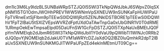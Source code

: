 dm1lc3M6Ly9ldzBLSUNBaWRpSTZJQ0l5SWl3TkNpQWdJbkJ6SWpvZ0lqSXpNM1l5TG1OdmJWOHhPREV1WW5WNmVpSXNEUW9nSUNKaFpHUWlPaUFpTVRneExtSjFlbm9pTEEwS0lDQWljRzl5ZENJNklDSTBORE1pTEEwS0lDQWlhV1FpT2lBaU5tSXlZVEpsWVRZdFptUXdOaTAwTnpGa0xUbGlNR1V0T0dRME1URmpOekEwTmpsaElpd05DaUFnSW1GcFpDSTZJQ0l5TXpNaUxBMEtJQ0FpYm1WMElqb2dJbmR6SWl3TkNpQWdJblI1Y0dVaU9pQWlibTl1WlNJc0RRb2dJQ0pvYjNOMElqb2dJakU0TVM1aWRYcDZJaXdOQ2lBZ0luQmhkR2dpT2lBaUx5SXNEUW9nSUNKMGJITWlPaUFpZEd4eklnMEtmUT09Cg==
